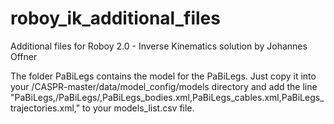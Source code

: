 # roboy_ik_additional_files
Additional files for Roboy 2.0 - Inverse Kinematics solution by Johannes Offner

The folder PaBiLegs contains the model for the PaBiLegs. Just copy it into your /CASPR-master/data/model_config/models directory and add the line "PaBiLegs,/PaBiLegs/,PaBiLegs_bodies.xml,PaBiLegs_cables.xml,PaBiLegs_trajectories.xml," to your models_list.csv file.

